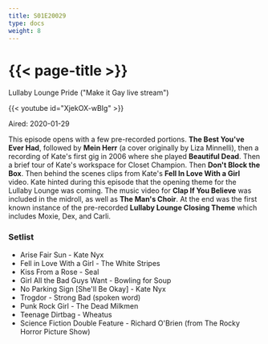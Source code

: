 ```yaml
---
title: S01E20029
type: docs
weight: 8
---
```


# {{< page-title >}}

Lullaby Lounge Pride ("Make it Gay live stream")

{{< youtube id="XjekOX-wBIg" >}}

Aired: 2020-01-29

This episode opens with a few pre-recorded portions.  <b>The Best You've Ever Had</b>, followed by <b>Mein Herr</b> (a cover originally by Liza Minnelli), then a recording of Kate's first gig in 2006 where she played <b>Beautiful Dead</b>.  Then a brief tour of Kate's workspace for Closet Champion.  Then <b>Don't Block the Box</b>.  Then behind the scenes clips from Kate's <b>Fell In Love With a Girl</b> video.  Kate hinted during this episode that the opening theme for the Lullaby Lounge was coming.  The music video for <b>Clap If You Believe</b> was included in the midroll, as well as <b>The Man's Choir</b>.  At the end was the first known instance of the pre-recorded <b>Lullaby Lounge Closing Theme</b> which includes Moxie, Dex, and Carli.

### Setlist
* Arise Fair Sun - Kate Nyx
* Fell in Love With a Girl - The White Stripes
* Kiss From a Rose - Seal
* Girl All the Bad Guys Want - Bowling for Soup
* No Parking Sign [She'll Be Okay] - Kate Nyx
* Trogdor - Strong Bad (spoken word)
* Punk Rock Girl - The Dead Milkmen
* Teenage Dirtbag - Wheatus
* Science Fiction Double Feature - Richard O'Brien (from The Rocky Horror Picture Show)
